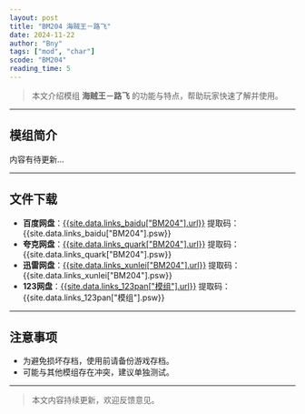 ```yaml
---
layout: post
title: "BM204 海贼王－路飞"
date: 2024-11-22
author: "Bny"
tags: ["mod", "char"]
scode: "BM204"
reading_time: 5
---
```


> 本文介绍模组 **海贼王－路飞** 的功能与特点，帮助玩家快速了解并使用。

---

## 模组简介

内容有待更新...

---

## 文件下载
- **百度网盘**：[{{site.data.links_baidu["BM204"].url}}]({{site.data.links_baidu["BM204"].url}}) 提取码：{{site.data.links_baidu["BM204"].psw}}
- **夸克网盘**：[{{site.data.links_quark["BM204"].url}}]({{site.data.links_quark["BM204"].url}}) 提取码：{{site.data.links_quark["BM204"].psw}}
- **迅雷网盘**：[{{site.data.links_xunlei["BM204"].url}}]({{site.data.links_xunlei["BM204"].url}}) 提取码：{{site.data.links_xunlei["BM204"].psw}}
- **123网盘**：[{{site.data.links_123pan["模组"].url}}]({{site.data.links_123pan["模组"].url}}) 提取码：{{site.data.links_123pan["模组"].psw}}

---

## 注意事项
- 为避免损坏存档，使用前请备份游戏存档。
- 可能与其他模组存在冲突，建议单独测试。

---

> 本文内容持续更新，欢迎反馈意见。
